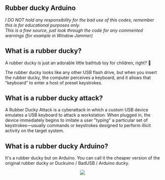 ## Rubber ducky Arduino
_I DO NOT hold any responsibility for the bad use of this codes, remember this is for educational purposes only._ <br>
_This is a free source, just look through the code for any commented warnings (for example in Window Jammer)_

## What is a rubber ducky?

A rubber ducky is just an adorable little bathtub toy for children, right? 🦆

The rubber ducky looks like any other USB flash drive, but when you insert the rubber ducky, the computer perceives a keyboard, and it allows that “keyboard” to enter a host of preset keystrokes.

## What is a rubber ducky attack?

A Rubber Ducky Attack is a cyberattack in which a custom USB device emulates a USB keyboard to attack a workstation. When plugged in, the device immediately begins to imitate a user "typing" a particular set of keystrokes—usually commands or keystrokes designed to perform illicit activity on the target system.

## What is a rubber ducky Arduino?

It's a rubber ducky but on Arduino. You can call it the cheaper version of the original rubber ducky or Duckuino / BadUSB / Arduino ducky.


<p align="center">
<img src="https://www.analyticsindiamag.com/wp-content/uploads/2019/01/gif.gif"></img>
</p>
